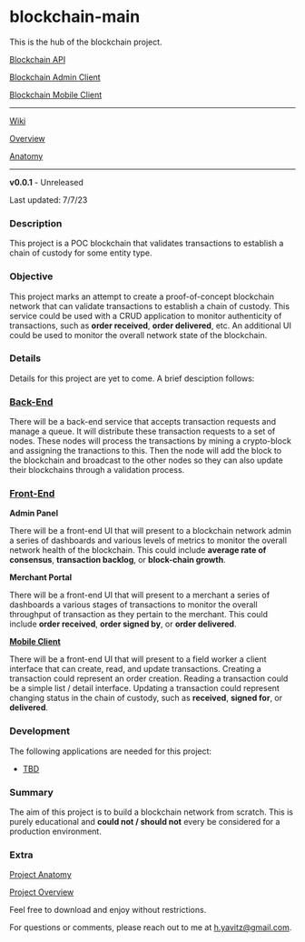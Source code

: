 # blockchain-main

This is the hub of the blockchain project.

[Blockchain API](https://github.com/hunteryavitz/blockchain-api)

[Blockchain Admin Client](https://github.com/hunteryavitz/blockchain-client-admin)

[Blockchain Mobile Client](https://github.com/hunteryavitz/blockchain-client-mobile)

---

[Wiki](https://github.com/hunteryavitz/blockchain-main/wiki)

[Overview](https://github.com/hunteryavitz/blockchain-main/wiki/Blockchain-Overview)

[Anatomy](https://github.com/hunteryavitz/blockchain-main/wiki/Blockchain-Anatomy)

---

**v0.0.1** - Unreleased

Last updated: 7/7/23

### Description
This project is a POC blockchain that validates transactions to establish a chain of custody for some entity type.

### Objective
This project marks an attempt to create a proof-of-concept blockchain network that can validate transactions to establish a chain of custody.  This service could be used with a CRUD application to monitor authenticity of transactions, such as **order received**, **order delivered**, etc.  An additional UI could be used to monitor the overall network state of the blockchain.

### Details
Details for this project are yet to come.  A brief desciption follows:

### [Back-End]()

There will be a back-end service that accepts transaction requests and manage a queue.  It will distribute these transaction requests to a set of nodes.  These nodes will process the transactions by mining a crypto-block and assigning the tranactions to this.  Then the node will add the block to the blockchain and broadcast to the other nodes so they can also update their blockchains through a validation process.

### [Front-End]()

**Admin Panel**

There will be a front-end UI that will present to a blockchain network admin a series of dashboards and various levels of metrics to monitor the overall network health of the blockchain.  This could include **average rate of consensus**, **transaction backlog**, or **block-chain growth**.

**Merchant Portal**

There will be a front-end UI that will present to a merchant a series of dashboards a various stages of transactions to monitor the overall throughput of transaction as they pertain to the merchant.  This could include **order received**, **order signed by**, or **order delivered**.

**[Mobile Client]()**

There will be a front-end UI that will present to a field worker a client interface that can create, read, and update transactions.  Creating a transaction could represent an order creation.  Reading a transaction could be a simple list / detail interface.  Updating a transaction could represent changing status in the chain of custody, such as **received**, **signed for**, or **delivered**.

### Development

The following applications are needed for this project:

- [TBD]()

### Summary
The aim of this project is to build a blockchain network from scratch.  This is purely educational and **could not / should not** every be considered for a production environment.

### Extra

[Project Anatomy]()

[Project Overview]()

Feel free to download and enjoy without restrictions.

For questions or comments, please reach out to me at [h.yavitz@gmail.com](mailto:h.yavitz@gmail.com).
